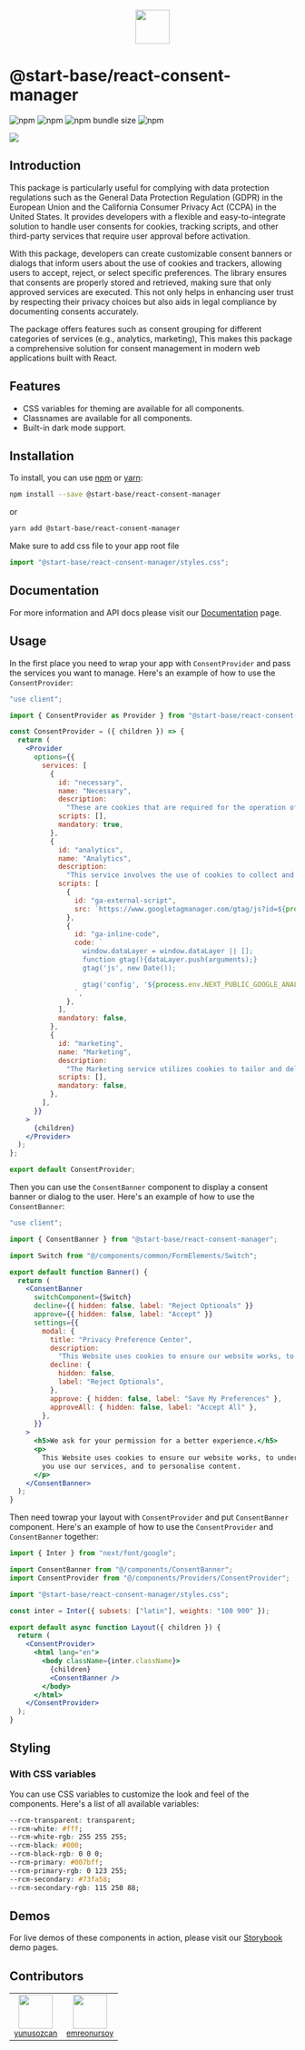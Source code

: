<div align="center">
<img src="https://startbase.dev/apple-touch-icon.png" width="60px;" style="padding-top: 60px" />
</div>

# @start-base/react-consent-manager

![npm](https://img.shields.io/npm/l/%40start-base%2Freact-consent-manager)
![npm](https://img.shields.io/npm/v/%40start-base%2Freact-consent-manager)
![npm bundle size](https://img.shields.io/bundlephobia/minzip/%40start-base%2Freact-consent-manager)
![npm](https://img.shields.io/npm/dt/%40start-base/react-consent-manager)

![](consent.gif)

## Introduction

This package is particularly useful for complying with data protection regulations such as the General Data Protection Regulation (GDPR) in the European Union and the California Consumer Privacy Act (CCPA) in the United States. It provides developers with a flexible and easy-to-integrate solution to handle user consents for cookies, tracking scripts, and other third-party services that require user approval before activation.

With this package, developers can create customizable consent banners or dialogs that inform users about the use of cookies and trackers, allowing users to accept, reject, or select specific preferences. The library ensures that consents are properly stored and retrieved, making sure that only approved services are executed. This not only helps in enhancing user trust by respecting their privacy choices but also aids in legal compliance by documenting consents accurately.

The package offers features such as consent grouping for different categories of services (e.g., analytics, marketing), This makes this package a comprehensive solution for consent management in modern web applications built with React.

## Features

- CSS variables for theming are available for all components.
- Classnames are available for all components.
- Built-in dark mode support.

## Installation

To install, you can use [npm](https://npmjs.org/) or [yarn](https://yarnpkg.com):

```bash title="Terminal"
npm install --save @start-base/react-consent-manager
```

or

```bash title="Terminal"
yarn add @start-base/react-consent-manager
```

Make sure to add css file to your app root file

```jsx title="layout.js"
import "@start-base/react-consent-manager/styles.css";
```

## Documentation

For more information and API docs please visit our [Documentation](https://start-ui.startbase.dev/) page.

## Usage

In the first place you need to wrap your app with `ConsentProvider` and pass the services you want to manage. Here's an example of how to use the `ConsentProvider`:

```jsx title="ConsentProvider.js"
"use client";

import { ConsentProvider as Provider } from "@start-base/react-consent-manager";

const ConsentProvider = ({ children }) => {
  return (
    <Provider
      options={{
        services: [
          {
            id: "necessary",
            name: "Necessary",
            description:
              "These are cookies that are required for the operation of our website. They include, for example, cookies that enable you to log into secure areas of our website or make use of our services.",
            scripts: [],
            mandatory: true,
          },
          {
            id: "analytics",
            name: "Analytics",
            description:
              "This service involves the use of cookies to collect and analyze data related to user interactions with our website. The information gathered includes, but is not limited to, page views, navigation paths, and time spent on specific pages. Analytics cookies help us understand how users engage with our content, allowing us to improve and optimize the performance and user experience of our website.",
            scripts: [
              {
                id: "ga-external-script",
                src: `https://www.googletagmanager.com/gtag/js?id=${process.env.NEXT_PUBLIC_GOOGLE_ANALYTICS_ID}`,
              },
              {
                id: "ga-inline-code",
                code: `
                  window.dataLayer = window.dataLayer || [];
                  function gtag(){dataLayer.push(arguments);}
                  gtag('js', new Date());

                  gtag('config', '${process.env.NEXT_PUBLIC_GOOGLE_ANALYTICS_ID}');
                `,
              },
            ],
            mandatory: false,
          },
          {
            id: "marketing",
            name: "Marketing",
            description:
              "The Marketing service utilizes cookies to tailor and deliver content or advertisements that may be of interest to users. These cookies track user preferences and behavior across the website to provide personalized marketing materials. The aim is to enhance the relevance of promotional content and offers, making the overall online experience more engaging for the user. This service is designed to support our marketing efforts and promote products or services that align with the individual preferences and interests of our audience.",
            scripts: [],
            mandatory: false,
          },
        ],
      }}
    >
      {children}
    </Provider>
  );
};

export default ConsentProvider;
```

Then you can use the `ConsentBanner` component to display a consent banner or dialog to the user. Here's an example of how to use the `ConsentBanner`:

```jsx title="Banner.js"
"use client";

import { ConsentBanner } from "@start-base/react-consent-manager";

import Switch from "@/components/common/FormElements/Switch";

export default function Banner() {
  return (
    <ConsentBanner
      switchComponent={Switch}
      decline={{ hidden: false, label: "Reject Optionals" }}
      approve={{ hidden: false, label: "Accept" }}
      settings={{
        modal: {
          title: "Privacy Preference Center",
          description:
            "This Website uses cookies to ensure our website works, to understand how you use our services, and to personalise content.",
          decline: {
            hidden: false,
            label: "Reject Optionals",
          },
          approve: { hidden: false, label: "Save My Preferences" },
          approveAll: { hidden: false, label: "Accept All" },
        },
      }}
    >
      <h5>We ask for your permission for a better experience.</h5>
      <p>
        This Website uses cookies to ensure our website works, to understand how
        you use our services, and to personalise content.
      </p>
    </ConsentBanner>
  );
}
```

Then need towrap your layout with `ConsentProvider` and put `ConsentBanner` component. Here's an example of how to use the `ConsentProvider` and `ConsentBanner` together:

```jsx title="layout.js"
import { Inter } from "next/font/google";

import ConsentBanner from "@/components/ConsentBanner";
import ConsentProvider from "@/components/Providers/ConsentProvider";

import "@start-base/react-consent-manager/styles.css";

const inter = Inter({ subsets: ["latin"], weights: "100 900" });

export default async function Layout({ children }) {
  return (
    <ConsentProvider>
      <html lang="en">
        <body className={inter.className}>
          {children}
          <ConsentBanner />
        </body>
      </html>
    </ConsentProvider>
  );
}
```

## Styling

### With CSS variables

You can use CSS variables to customize the look and feel of the components. Here's a list of all available variables:

```css title="global.css"
--rcm-transparent: transparent;
--rcm-white: #fff;
--rcm-white-rgb: 255 255 255;
--rcm-black: #000;
--rcm-black-rgb: 0 0 0;
--rcm-primary: #007bff;
--rcm-primary-rgb: 0 123 255;
--rcm-secondary: #73fa58;
--rcm-secondary-rgb: 115 250 88;
```

## Demos

For live demos of these components in action, please visit our [Storybook](https://react-consent-manager.vercel.app/) demo pages.

## Contributors

<table>
  <tr>
    <td align="center">
      <img src="https://github.com/yunusozcan.png" width="60px;" /><br />
      <sub><a href="https://github.com/yunusozcan">yunusozcan</a></sub>
    </td>
    <td align="center">
      <img src="https://github.com/emreonursoy.png" width="60px;" /><br />
      <sub><a href="https://github.com/emreonursoy">emreonursoy</a></sub>
    </td>
  </tr>
</table>
